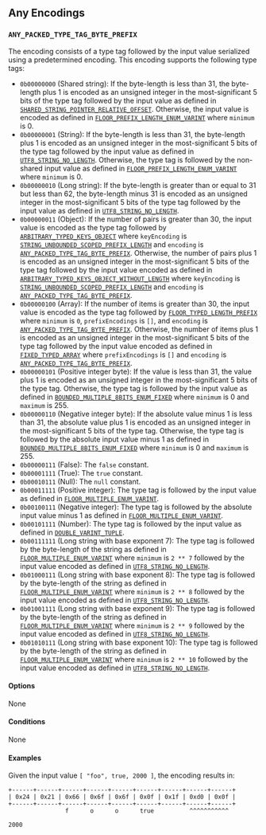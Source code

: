 Any Encodings
-------------

### `ANY_PACKED_TYPE_TAG_BYTE_PREFIX`

The encoding consists of a type tag followed by the input value serialized
using a predetermined encoding. This encoding supports the following type tags:

- `0b00000000` (Shared string): If the byte-length is less than 31, the
	byte-length plus 1 is encoded as an unsigned integer in the most-significant
	5 bits of the type tag followed by the input value as defined in
	[`SHARED_STRING_POINTER_RELATIVE_OFFSET`](./string.markdown#shared_string_pointer_relative_offset).
	Otherwise, the input value is encoded as defined in
	[`FLOOR_PREFIX_LENGTH_ENUM_VARINT`](./string.markdown#floor_prefix_length_enum_varint)
	where `minimum` is 0.
- `0b00000001` (String): If the byte-length is less than 31, the byte-length
	plus 1 is encoded as an unsigned integer in the most-significant 5 bits of
	the type tag followed by the input value as defined in
	[`UTF8_STRING_NO_LENGTH`](./string.markdown#utf8_string_no_length).
	Otherwise, the type tag is followed by the non-shared input value as defined
	in
	[`FLOOR_PREFIX_LENGTH_ENUM_VARINT`](./string.markdown#floor_prefix_length_enum_varint)
	where `minimum` is 0.
- `0b00000010` (Long string): If the byte-length is greater than or equal to 31
	but less than 62, the byte-length minus 31 is encoded as an unsigned integer
	in the most-significant 5 bits of the type tag followed by the input value as
	defined in
	[`UTF8_STRING_NO_LENGTH`](./string.markdown#utf8_string_no_length).
- `0b00000011` (Object): If the number of pairs is greater than 30, the input
	value is encoded as the type tag followed by
	[`ARBITRARY_TYPED_KEYS_OBJECT`](./object.markdown#arbitrary_typed_keys_object)
	where `keyEncoding` is
	[`STRING_UNBOUNDED_SCOPED_PREFIX_LENGTH`](./string.markdown#string_unbounded_scoped_prefix_length)
	and `encoding` is [`ANY_PACKED_TYPE_TAG_BYTE_PREFIX`](./any.markdown#any_packed_type_tag_byte_prefix).
	Otherwise, the number of pairs plus 1 is encoded as an unsigned integer in
	the most-significant 5 bits of the type tag followed by the input value
	encoded as defined in
	[`ARBITRARY_TYPED_KEYS_OBJECT_WITHOUT_LENGTH`](./object.markdown#arbitrary_typed_keys_object_without_length)
	where `keyEncoding` is
	[`STRING_UNBOUNDED_SCOPED_PREFIX_LENGTH`](./string.markdown#string_unbounded_scoped_prefix_length)
	and `encoding` is [`ANY_PACKED_TYPE_TAG_BYTE_PREFIX`](./any.markdown#any_packed_type_tag_byte_prefix).
- `0b00000100` (Array): If the number of items is greater than 30, the input
	value is encoded as the type tag followed by
	[`FLOOR_TYPED_LENGTH_PREFIX`](./array.markdown#floor_typed_length_prefix)
	where `minimum` is `0`, `prefixEncodings` is `[]`, and `encoding` is
	[`ANY_PACKED_TYPE_TAG_BYTE_PREFIX`](./any.markdown#any_packed_type_tag_byte_prefix). Otherwise, the number of
	items plus 1 is encoded as an unsigned integer in the most-significant 5 bits
	of the type tag followed by the input value encoded as defined in
	[`FIXED_TYPED_ARRAY`](./array.markdown#fixed_typed_array) where
	`prefixEncodings` is `[]` and `encoding` is
	[`ANY_PACKED_TYPE_TAG_BYTE_PREFIX`](./any.markdown#any_packed_type_tag_byte_prefix).
- `0b00000101` (Positive integer byte): If the value is less than 31, the value
	plus 1 is encoded as an unsigned integer in the most-significant 5 bits of
	the type tag. Otherwise, the type tag is followed by the input value as
	defined in
	[`BOUNDED_MULTIPLE_8BITS_ENUM_FIXED`](./integer.markdown#bounded_multiple_8bits_enum_fixed)
	where `minimum` is 0 and `maximum` is 255.
- `0b00000110` (Negative integer byte): If the absolute value minus 1 is less
	than 31, the absolute value plus 1 is encoded as an unsigned integer in the
	most-significant 5 bits of the type tag. Otherwise, the type tag is followed
	by the absolute input value minus 1 as defined in
	[`BOUNDED_MULTIPLE_8BITS_ENUM_FIXED`](./integer.markdown#bounded_multiple_8bits_enum_fixed)
	where `minimum` is 0 and `maximum` is 255.
- `0b00000111` (False): The `false` constant.
- `0b00001111` (True): The `true` constant.
- `0b00010111` (Null): The `null` constant.
- `0b00011111` (Positive integer): The type tag is followed by the input value
	as defined in [`FLOOR_MULTIPLE_ENUM_VARINT`](./integer.markdown#floor_multiple_enum_varint).
- `0b00100111` (Negative integer): The type tag is followed by the absolute
	input value minus 1 as defined in
	[`FLOOR_MULTIPLE_ENUM_VARINT`](./integer.markdown#floor_multiple_enum_varint).
- `0b00101111` (Number): The type tag is followed by the input value as defined
	in [`DOUBLE_VARINT_TUPLE`](./number.markdown#double_varint_tuple).
- `0b00111111` (Long string with base exponent 7): The type tag is followed by
	the byte-length of the string as defined in
	[`FLOOR_MULTIPLE_ENUM_VARINT`](./integer.markdown#floor_multiple_enum_varint) where `minimum`
	is `2 ** 7` followed by the input value encoded as defined in
	[`UTF8_STRING_NO_LENGTH`](./string.markdown#utf8_string_no_length).
- `0b01000111` (Long string with base exponent 8): The type tag is followed by
	the byte-length of the string as defined in
	[`FLOOR_MULTIPLE_ENUM_VARINT`](./integer.markdown#floor_multiple_enum_varint) where `minimum`
	is `2 ** 8` followed by the input value encoded as defined in
	[`UTF8_STRING_NO_LENGTH`](./string.markdown#utf8_string_no_length).
- `0b01001111` (Long string with base exponent 9): The type tag is followed by
	the byte-length of the string as defined in
	[`FLOOR_MULTIPLE_ENUM_VARINT`](./integer.markdown#floor_multiple_enum_varint) where `minimum`
	is `2 ** 9` followed by the input value encoded as defined in
	[`UTF8_STRING_NO_LENGTH`](./string.markdown#utf8_string_no_length).
- `0b01010111` (Long string with base exponent 10): The type tag is followed by
	the byte-length of the string as defined in
	[`FLOOR_MULTIPLE_ENUM_VARINT`](./integer.markdown#floor_multiple_enum_varint) where `minimum`
	is `2 ** 10` followed by the input value encoded as defined in
	[`UTF8_STRING_NO_LENGTH`](./string.markdown#utf8_string_no_length).

#### Options

None

#### Conditions

None

#### Examples

Given the input value `[ "foo", true, 2000 ]`, the encoding results in:

```
+------+------+------+------+------+------+------+------+------+
| 0x24 | 0x21 | 0x66 | 0x6f | 0x6f | 0x0f | 0x1f | 0xd0 | 0x0f |
+------+------+------+------+------+------+------+------+------+
                f      o      o      true          ^^^^^^^^^^^
								                                   2000
```
